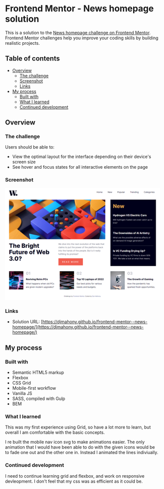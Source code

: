 # Frontend Mentor - News homepage solution

This is a solution to the [News homepage challenge on Frontend Mentor](https://www.frontendmentor.io/challenges/news-homepage-H6SWTa1MFl). Frontend Mentor challenges help you improve your coding skills by building realistic projects. 

## Table of contents

- [Overview](#overview)
  - [The challenge](#the-challenge)
  - [Screenshot](#screenshot)
  - [Links](#links)
- [My process](#my-process)
  - [Built with](#built-with)
  - [What I learned](#what-i-learned)
  - [Continued development](#continued-development)

## Overview

### The challenge

Users should be able to:

- View the optimal layout for the interface depending on their device's screen size
- See hover and focus states for all interactive elements on the page

### Screenshot

![](./screenshot.png)

### Links

- Solution URL: [https://djmahony.github.io/frontend-mentor--news-homepage/](https://djmahony.github.io/frontend-mentor--news-homepage/)

## My process

### Built with

- Semantic HTML5 markup
- Flexbox
- CSS Grid
- Mobile-first workflow
- Vanilla JS
- SASS, compiled with Gulp
- BEM

### What I learned

This was my first experience using Grid, so have a lot more to learn, but overall I am comfortable with the basic concepts.

I re built the mobile nav icon svg to make animations easier. The only animation that I would have been able to do with the given icons would be to fade one out and the other one in. Instead I animated the lines indiviually.

### Continued development

I need to continue learning grid and flexbox, and work on responsive devleopment. I don't feel that my css was as efficient as it could be.

